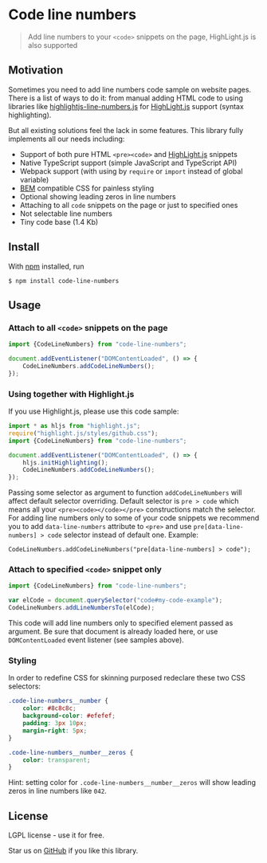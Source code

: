 # Code line numbers

> Add line numbers to your `<code>` snippets on the page, HighLight.js is also supported

## Motivation

Sometimes you need to add line numbers code sample on website pages.
There is a list of ways to do it: from manual adding HTML code to using libraries like [highlightjs-line-numbers.js](https://github.com/wcoder/highlightjs-line-numbers.js) for [HighLight.js](https://github.com/highlightjs/highlight.js) support (syntax highlighting).

But all existing solutions feel the lack in some features.
This library fully implements all our needs including:

- Support of both pure HTML `<pre><code>` and [HighLight.js](https://github.com/highlightjs/highlight.js) snippets
- Native TypeScript support (simple JavaScript and TypeScript API)
- Webpack support (with using by `require` or `import` instead of global variable)
- [BEM](https://en.bem.info) compatible CSS for painless styling
- Optional showing leading zeros in line numbers
- Attaching to all `code` snippets on the page or just to specified ones
- Not selectable line numbers
- Tiny code base (1.4 Kb)

## Install

With [npm](https://npmjs.com/) installed, run

```
$ npm install code-line-numbers
```


## Usage

### Attach to all `<code>` snippets on the page

```js
import {CodeLineNumbers} from "code-line-numbers";

document.addEventListener("DOMContentLoaded", () => {
    CodeLineNumbers.addCodeLineNumbers();
});
```

### Using together with Highlight.js

If you use Highlight.js, please use this code sample:

```js
import * as hljs from "highlight.js";
require("highlight.js/styles/github.css");
import {CodeLineNumbers} from "code-line-numbers";

document.addEventListener("DOMContentLoaded", () => {
    hljs.initHighlighting();
    CodeLineNumbers.addCodeLineNumbers();
});
```

Passing some selector as argument to function `addCodeLineNumbers` will affect default selector overriding. Default selector is `pre > code` which means all your `<pre><code></code></pre>` constructions match the selector. For adding line numbers only to some of your code snippets we recommend you to add `data-line-numbers` attribute to `<pre>` and use `pre[data-line-numbers] > code` selector instead of default one. Example:

```
CodeLineNumbers.addCodeLineNumbers("pre[data-line-numbers] > code");
```


### Attach to specified `<code>` snippet only

```js
import {CodeLineNumbers} from "code-line-numbers";

var elCode = document.querySelector("code#my-code-example");
CodeLineNumbers.addLineNumbersTo(elCode);
```

This code will add line numbers only to specified element passed as argument.
Be sure that document is already loaded here, or use `DOMContentLoaded` event listener (see samples above).


### Styling

In order to redefine CSS for skinning purposed redeclare these two CSS selectors:

```css
.code-line-numbers__number {
    color: #8c8c8c;
    background-color: #efefef;
    padding: 3px 10px;
    margin-right: 5px;
}

.code-line-numbers__number__zeros {
    color: transparent;
}
```

Hint: setting color for `.code-line-numbers__number__zeros` will show leading zeros in line numbers like `042`.


## License

LGPL license - use it for free.

Star us on [GitHub](https://github.com/dmitriy-komarov/code-line-numbers) if you like this library.